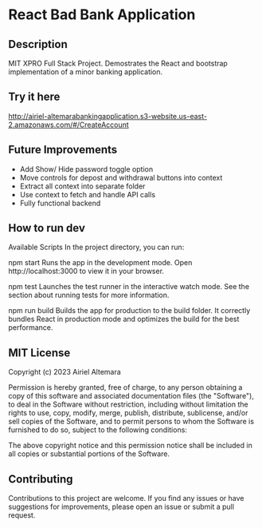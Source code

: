 # React Bad Bank Application

## Description

MIT XPRO Full Stack Project. Demostrates the React and bootstrap implementation of a minor banking application.

## Try it here

http://airiel-altemarabankingapplication.s3-website.us-east-2.amazonaws.com/#/CreateAccount

## Future Improvements

- Add Show/ Hide password toggle option
- Move controls for depost and withdrawal buttons into context
- Extract all context into separate folder
- Use context to fetch and handle API calls
- Fully functional backend

## How to run dev

Available Scripts
In the project directory, you can run:

npm start
Runs the app in the development mode.
Open http://localhost:3000 to view it in your browser.

npm test
Launches the test runner in the interactive watch mode.
See the section about running tests for more information.

npm run build
Builds the app for production to the build folder.
It correctly bundles React in production mode and optimizes the build for the best performance.

## MIT License

Copyright (c) 2023 Airiel Altemara

Permission is hereby granted, free of charge, to any person obtaining a copy of this software and associated documentation files (the "Software"), to deal in the Software without restriction, including without limitation the rights to use, copy, modify, merge, publish, distribute, sublicense, and/or sell copies of the Software, and to permit persons to whom the Software is furnished to do so, subject to the following conditions:

The above copyright notice and this permission notice shall be included in all copies or substantial portions of the Software.

## Contributing

Contributions to this project are welcome. If you find any issues or have suggestions for improvements, please open an issue or submit a pull request.
